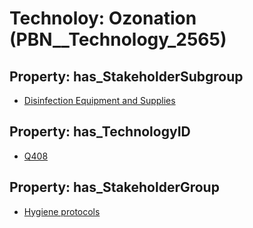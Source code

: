 # Technoloy: __Ozonation__ (PBN__Technology_2565)

## Property: has_StakeholderSubgroup

* [Disinfection Equipment and Supplies](PBN__TechSubgroup_87)

## Property: has_TechnologyID

* [Q408](Q408)

## Property: has_StakeholderGroup

* [Hygiene protocols](PBN__TechGroup_9)

